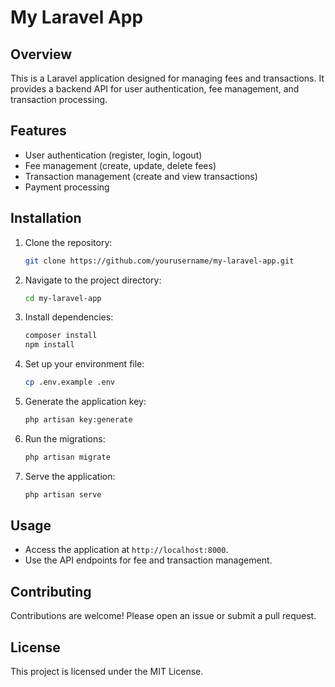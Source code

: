 # My Laravel App

## Overview

This is a Laravel application designed for managing fees and transactions. It provides a backend API for user authentication, fee management, and transaction processing.

## Features

- User authentication (register, login, logout)
- Fee management (create, update, delete fees)
- Transaction management (create and view transactions)
- Payment processing

## Installation

1. Clone the repository:
   ```bash
   git clone https://github.com/yourusername/my-laravel-app.git
   ```

2. Navigate to the project directory:
   ```bash
   cd my-laravel-app
   ```

3. Install dependencies:
   ```bash
   composer install
   npm install
   ```

4. Set up your environment file:
   ```bash
   cp .env.example .env
   ```

5. Generate the application key:
   ```bash
   php artisan key:generate
   ```

6. Run the migrations:
   ```bash
   php artisan migrate
   ```

7. Serve the application:
   ```bash
   php artisan serve
   ```

## Usage

- Access the application at `http://localhost:8000`.
- Use the API endpoints for fee and transaction management.

## Contributing

Contributions are welcome! Please open an issue or submit a pull request.

## License

This project is licensed under the MIT License.